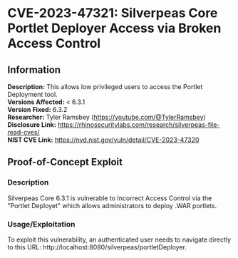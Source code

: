 # CVE-2023-47321: Silverpeas Core Portlet Deployer Access via Broken Access Control

## Information
**Description:** This allows low privileged users to access the Portlet Deployment tool. <br> 
**Versions Affected:** < 6.3.1 <br> 
**Version Fixed:** 6.3.2  <br> 
**Researcher:** Tyler Ramsbey (https://youtube.com/@TylerRamsbey)  
**Disclosure Link:** https://rhinosecuritylabs.com/research/silverpeas-file-read-cves/  
**NIST CVE Link:** https://nvd.nist.gov/vuln/detail/CVE-2023-47320  

## Proof-of-Concept Exploit
### Description
Silverpeas Core 6.3.1 is vulnerable to Incorrect Access Control via the "Portlet Deployet" which allows administrators to deploy .WAR portlets.  

### Usage/Exploitation
To exploit this vulnerability, an authenticated user needs to navigate directly to this URL: http://localhost:8080/silverpeas/portletDeployer.
